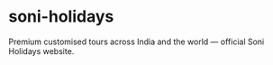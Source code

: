 # soni-holidays
Premium customised tours across India and the world — official Soni Holidays website.
